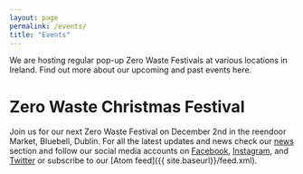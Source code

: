 ```yaml
---
layout: page
permalink: /events/
title: "Events"
--- 
```


We are hosting regular pop-up Zero Waste Festivals at various locations in Ireland. Find out more about our upcoming and past events here.

# Zero Waste Christmas Festival

Join us for our next Zero Waste Festival on December 2nd in the reendoor Market, Bluebell, Dublin. For all the latest updates and news check our [news](/news) section and follow our social media accounts on [Facebook](https://www.facebook.com/ZeroWasteFestivalIreland), [Instagram](https://www.instagram.com/zerowastefestirl), and [Twitter](https://twitter.com/ZeroWasteFest) or subscribe to our [Atom feed]({{ site.baseurl}}/feed.xml).



